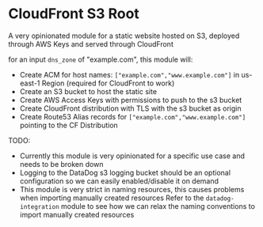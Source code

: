 # CloudFront S3 Root

A very opinionated module for a static website hosted on S3, deployed through AWS Keys and served through CloudFront

for an input `dns_zone` of "example.com", this module will:

- Create ACM for host names: `["example.com","www.example.com"]` in us-east-1 Region (required for CloudFront to work)
- Create an S3 bucket to host the static site
- Create AWS Access Keys with permissions to push to the s3 bucket
- Create CloudFront distribution with TLS with the s3 bucket as origin
- Create Route53 Alias records for `["example.com","www.example.com"]` pointing to the CF Distribution

TODO:

- Currently this module is very opinionated for a specific use case and needs to be broken down
- Logging to the DataDog s3 logging bucket should be an optional configuration so we can easily enabled/disable it on demand
- This module is very strict in naming resources, this causes problems when importing manually created resources
  Refer to the `datadog-integration` module to see how we can relax the naming conventions to import manually created resources
